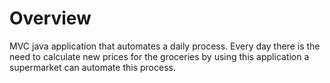 # Overview
MVC java application that automates a daily process.
Every day there is the need to calculate new prices for the groceries 
by using this application a supermarket can automate this process.

